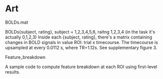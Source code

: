 # Art

BOLDs.mat

BOLDs{subject, rating}, subject = 1,2,3,4,5,6, raitng 1,2,3,4 (in the task it's actually 0,1,2,3)
Inside each {subject, rating}, there's a matrix containing changes in BOLD signals in value ROI: trial x timecourse.
The timecourse is upsampled at every 0.0112 s, where TR=1.12s. See supplementary figure 3.

Feature_breakdown

A sample code to compute feature breakdown at each ROI using first-level results. 


